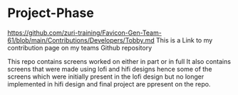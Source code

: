 # Project-Phase

https://github.com/zuri-training/Favicon-Gen-Team-61/blob/main/Contributions/Developers/Tobby.md
This is a Link to my contribution page on my teams Github repository

This repo contains screens worked on either in part or in full
It also contains screens that were made using lofi and hifi designs 
hence some of the screens which were initially present in the lofi design but no longer implemented in hifi design and final project are ppresent on the repo.
